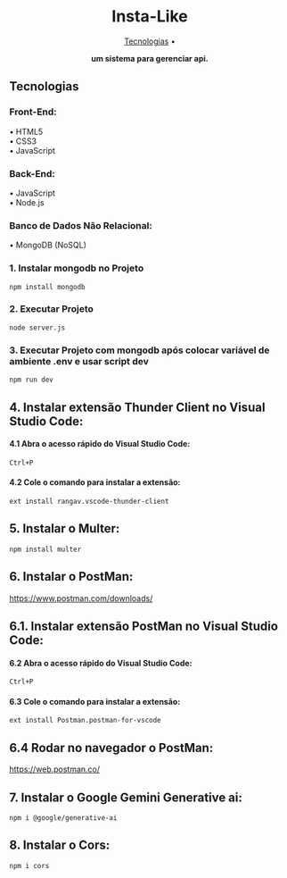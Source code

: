 <h1 align="center" style="font-weight: bold;">Insta-Like</h1>

<p align="center">
 <a href="#technologies">Tecnologias</a> •
</p>

<p align="center">
    <b>
	um sistema para gerenciar api.
    </b>
</p>

<h2 id="technologies">Tecnologias</h2>

<h3 id="technologies">Front-End:</h3>
• HTML5<br>
• CSS3<br>
• JavaScript<br>


<h3 id="technologies">Back-End:</h3>
• JavaScript<br>
• Node.js<br>

<h3 id="technologies">Banco de Dados Não Relacional:</h3>
• MongoDB (NoSQL)


### 1. Instalar mongodb no Projeto

```
npm install mongodb
```

### 2. Executar Projeto

```
node server.js
```

### 3. Executar Projeto com mongodb após colocar variável de ambiente .env e usar script dev
```
npm run dev
```

## 4. Instalar extensão Thunder Client no Visual Studio Code:

#### 4.1 Abra o acesso rápido do Visual Studio Code:
```
Ctrl+P
```
#### 4.2 Cole o comando para instalar a extensão:
```
ext install rangav.vscode-thunder-client
```

## 5. Instalar o Multer:
```
npm install multer
```

## 6. Instalar o PostMan:
https://www.postman.com/downloads/

## 6.1. Instalar extensão PostMan no Visual Studio Code:

#### 6.2 Abra o acesso rápido do Visual Studio Code:
```
Ctrl+P
```
#### 6.3 Cole o comando para instalar a extensão:
```
ext install Postman.postman-for-vscode
```

## 6.4 Rodar no navegador o PostMan:
https://web.postman.co/

## 7. Instalar o Google Gemini Generative ai:
```
npm i @google/generative-ai
```

## 8. Instalar o Cors:
```
npm i cors
```